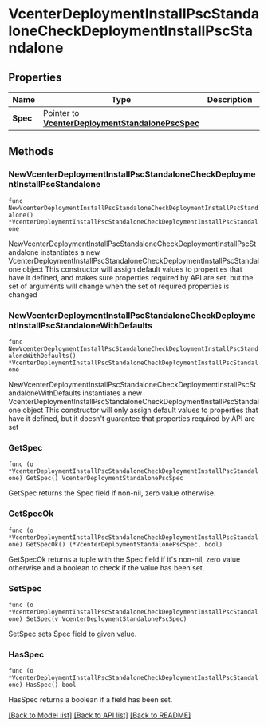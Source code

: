 # VcenterDeploymentInstallPscStandaloneCheckDeploymentInstallPscStandalone

## Properties

Name | Type | Description | Notes
------------ | ------------- | ------------- | -------------
**Spec** | Pointer to [**VcenterDeploymentStandalonePscSpec**](VcenterDeploymentStandalonePscSpec.md) |  | [optional] 

## Methods

### NewVcenterDeploymentInstallPscStandaloneCheckDeploymentInstallPscStandalone

`func NewVcenterDeploymentInstallPscStandaloneCheckDeploymentInstallPscStandalone() *VcenterDeploymentInstallPscStandaloneCheckDeploymentInstallPscStandalone`

NewVcenterDeploymentInstallPscStandaloneCheckDeploymentInstallPscStandalone instantiates a new VcenterDeploymentInstallPscStandaloneCheckDeploymentInstallPscStandalone object
This constructor will assign default values to properties that have it defined,
and makes sure properties required by API are set, but the set of arguments
will change when the set of required properties is changed

### NewVcenterDeploymentInstallPscStandaloneCheckDeploymentInstallPscStandaloneWithDefaults

`func NewVcenterDeploymentInstallPscStandaloneCheckDeploymentInstallPscStandaloneWithDefaults() *VcenterDeploymentInstallPscStandaloneCheckDeploymentInstallPscStandalone`

NewVcenterDeploymentInstallPscStandaloneCheckDeploymentInstallPscStandaloneWithDefaults instantiates a new VcenterDeploymentInstallPscStandaloneCheckDeploymentInstallPscStandalone object
This constructor will only assign default values to properties that have it defined,
but it doesn't guarantee that properties required by API are set

### GetSpec

`func (o *VcenterDeploymentInstallPscStandaloneCheckDeploymentInstallPscStandalone) GetSpec() VcenterDeploymentStandalonePscSpec`

GetSpec returns the Spec field if non-nil, zero value otherwise.

### GetSpecOk

`func (o *VcenterDeploymentInstallPscStandaloneCheckDeploymentInstallPscStandalone) GetSpecOk() (*VcenterDeploymentStandalonePscSpec, bool)`

GetSpecOk returns a tuple with the Spec field if it's non-nil, zero value otherwise
and a boolean to check if the value has been set.

### SetSpec

`func (o *VcenterDeploymentInstallPscStandaloneCheckDeploymentInstallPscStandalone) SetSpec(v VcenterDeploymentStandalonePscSpec)`

SetSpec sets Spec field to given value.

### HasSpec

`func (o *VcenterDeploymentInstallPscStandaloneCheckDeploymentInstallPscStandalone) HasSpec() bool`

HasSpec returns a boolean if a field has been set.


[[Back to Model list]](../README.md#documentation-for-models) [[Back to API list]](../README.md#documentation-for-api-endpoints) [[Back to README]](../README.md)


